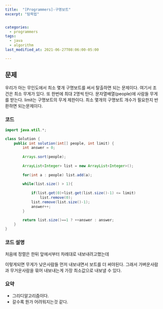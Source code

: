 ```yaml
---
title:  "[Programmers]-구명보트"
excerpt: "탐욕법"


categories:
  - programmers
tags:
  - java
  - algorithm
last_modified_at: 2021-06-27T08:06:00-05:00

---
```


## 문제

우리가 아는 무인도에서 최소 몇개 구명보트를 써서 탈출하면 되는 문제이다.
여기서 조건은 최소 무게가 있다.
또 한번에 최대 2명씩 탄다.
문자열배열(people)에 사람들 무게를 받는다.
limit는 구명보트의 무게 제한이다.
최소 몇개의 구명보트 개수가 필요한지 반환하면 되는문제이다.


### 코드

```java
import java.util.*;

class Solution {
    public int solution(int[] people, int limit) {
        int answer = 0;
        
        Arrays.sort(people);
        
        ArrayList<Integer> list = new ArrayList<Integer>();
        
        for(int a : people) list.add(a);
        
        while(list.size() > 1){
            
            if(list.get(0)+list.get(list.size()-1) <= limit)
                list.remove(0);
            list.remove(list.size()-1);
            answer++;
        }

        return list.size()==1 ? ++answer : answer;
    }
}
```

### 코드 설명

처음에 정렬은 한뒤 앞에서부터 차례대로 내보내려고했는데

이렇게되면 무게가 낮은사람들 먼저 내보내면서 보트를 더 써야된다.
그래서 가벼운사람과 무거운사람을 묶어 내보내는게 가장 최소값으로 내보낼 수 있다.



### 요약

- 그리디알고리즘이다.
- 갈수록 뭔가 어려워지는것 같다.